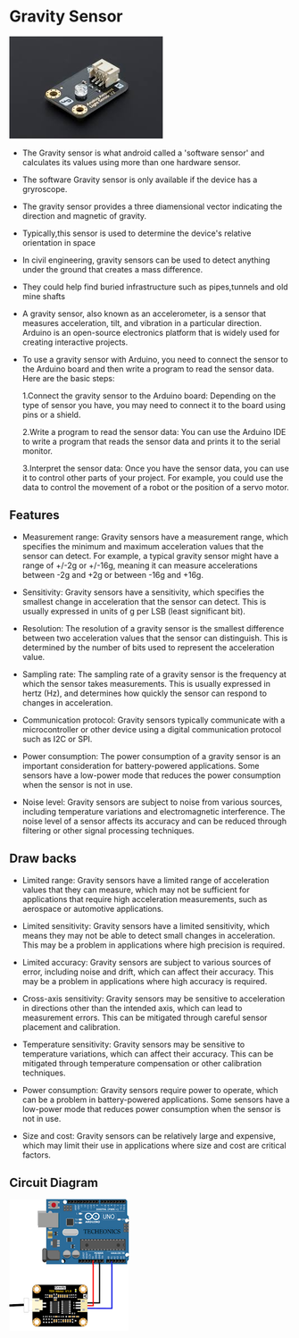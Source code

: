 # Gravity Sensor

![Gravity sensor](IMG/gravity_sensor.jpeg)

- The Gravity sensor is what android called a 'software sensor' and calculates its values using more than one hardware sensor.
- The software Gravity sensor is only available if the device has a gryroscope.
- The gravity sensor provides a three diamensional vector indicating the direction and magnetic of gravity.
- Typically,this sensor is used to determine the device's relative orientation in space
- In civil engineering, gravity sensors can be used to detect anything under the ground that creates a mass difference.
- They could help find buried infrastructure such as pipes,tunnels and old mine shafts

- A gravity sensor, also known as an accelerometer, is a sensor that measures acceleration, tilt, and vibration in a particular direction. Arduino is an open-source electronics platform that is widely used for creating interactive projects.

- To use a gravity sensor with Arduino, you need to connect the sensor to the Arduino board and then write a program to read the sensor data. Here are the basic steps:

  1.Connect the gravity sensor to the Arduino board: Depending on the type of sensor you have, you may need to connect it to the board using pins or a shield.

  2.Write a program to read the sensor data: You can use the Arduino IDE to write a program that reads the sensor data and prints it to the serial monitor.

  3.Interpret the sensor data: Once you have the sensor data, you can use it to control other parts of your project. For example, you could use the data to control the movement of a robot or the position of a servo motor.

## Features

- Measurement range: Gravity sensors have a measurement range, which specifies the minimum and maximum acceleration values that the sensor can detect. For example, a typical gravity sensor might have a range of +/-2g or +/-16g, meaning it can measure accelerations between -2g and +2g or between -16g and +16g.

- Sensitivity: Gravity sensors have a sensitivity, which specifies the smallest change in acceleration that the sensor can detect. This is usually expressed in units of g per LSB (least significant bit).

- Resolution: The resolution of a gravity sensor is the smallest difference between two acceleration values that the sensor can distinguish. This is determined by the number of bits used to represent the acceleration value.

- Sampling rate: The sampling rate of a gravity sensor is the frequency at which the sensor takes measurements. This is usually expressed in hertz (Hz), and determines how quickly the sensor can respond to changes in acceleration.

- Communication protocol: Gravity sensors typically communicate with a microcontroller or other device using a digital communication protocol such as I2C or SPI.

- Power consumption: The power consumption of a gravity sensor is an important consideration for battery-powered applications. Some sensors have a low-power mode that reduces the power consumption when the sensor is not in use.

- Noise level: Gravity sensors are subject to noise from various sources, including temperature variations and electromagnetic interference. The noise level of a sensor affects its accuracy and can be reduced through filtering or other signal processing techniques. 

## Draw backs

- Limited range: Gravity sensors have a limited range of acceleration values that they can measure, which may not be sufficient for applications that require high acceleration measurements, such as aerospace or automotive applications.

- Limited sensitivity: Gravity sensors have a limited sensitivity, which means they may not be able to detect small changes in acceleration. This may be a problem in applications where high precision is required.

- Limited accuracy: Gravity sensors are subject to various sources of error, including noise and drift, which can affect their accuracy. This may be a problem in applications where high accuracy is required.

- Cross-axis sensitivity: Gravity sensors may be sensitive to acceleration in directions other than the intended axis, which can lead to measurement errors. This can be mitigated through careful sensor placement and calibration.

- Temperature sensitivity: Gravity sensors may be sensitive to temperature variations, which can affect their accuracy. This can be mitigated through temperature compensation or other calibration techniques.

- Power consumption: Gravity sensors require power to operate, which can be a problem in battery-powered applications. Some sensors have a low-power mode that reduces power consumption when the sensor is not in use.

- Size and cost: Gravity sensors can be relatively large and expensive, which may limit their use in applications where size and cost are critical factors.

## Circuit Diagram

![Circuit Diagram](IMG/download.png)

